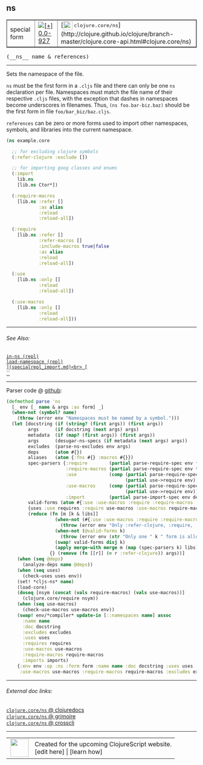 ## ns



 <table border="1">
<tr>
<td>special form</td>
<td><a href="https://github.com/cljsinfo/cljs-api-docs/tree/0.0-927"><img valign="middle" alt="[+] 0.0-927" title="Added in 0.0-927" src="https://img.shields.io/badge/+-0.0--927-lightgrey.svg"></a> </td>
<td>
[<img height="24px" valign="middle" src="http://i.imgur.com/1GjPKvB.png"> <samp>clojure.core/ns</samp>](http://clojure.github.io/clojure/branch-master/clojure.core-api.html#clojure.core/ns)
</td>
</tr>
</table>


 <samp>
(__ns__ name & references)<br>
</samp>

---

Sets the namespace of the file.

`ns` must be the first form in a `.cljs` file and there can only be one `ns`
declaration per file. Namespaces must match the file name of their respective
`.cljs` files, with the exception that dashes in namespaces become underscores
in filenames. Thus, `(ns foo.bar-biz.baz)` should be the first form in file
`foo/bar_biz/baz.cljs`.

`references` can be zero or more forms used to import other namespaces, symbols,
and libraries into the current namespace.

```clj
(ns example.core

  ;; for excluding clojure symbols
  (:refer-clojure :exclude [])

  ;; for importing goog classes and enums
  (:import
    lib.ns
    [lib.ns Ctor*])

  (:require-macros
    [lib.ns :refer []
            :as alias
            :reload
            :reload-all])

  (:require
    [lib.ns :refer []
            :refer-macros []
            :include-macros true|false
            :as alias
            :reload
            :reload-all])

  (:use
    [lib.ns :only []
            :reload
            :reload-all])

  (:use-macros
    [lib.ns :only []
            :reload
            :reload-all]))
```

---


###### See Also:

[`in-ns (repl)`](specialrepl_in-ns.md)<br>
[`load-namespace (repl)`](specialrepl_load-namespace.md)<br>
[``](specialrepl_import.md)<br>
[``](specialrepl_require.md)<br>
[``](specialrepl_require-macros.md)<br>

---




Parser code @ [github](https://github.com/clojure/clojurescript/blob/r2127/src/clj/cljs/analyzer.clj#L1098-L1146):

```clj
(defmethod parse 'ns
  [_ env [_ name & args :as form] _]
  (when-not (symbol? name) 
    (throw (error env "Namespaces must be named by a symbol.")))
  (let [docstring (if (string? (first args)) (first args))
        args      (if docstring (next args) args)
        metadata  (if (map? (first args)) (first args))
        args      (desugar-ns-specs (if metadata (next args) args))
        excludes  (parse-ns-excludes env args)
        deps      (atom #{})
        aliases   (atom {:fns #{} :macros #{}})
        spec-parsers {:require        (partial parse-require-spec env false deps aliases)
                      :require-macros (partial parse-require-spec env true deps aliases)
                      :use            (comp (partial parse-require-spec env false deps aliases)
                                            (partial use->require env))
                      :use-macros     (comp (partial parse-require-spec env true deps aliases)
                                            (partial use->require env))
                      :import         (partial parse-import-spec env deps)}
        valid-forms (atom #{:use :use-macros :require :require-macros :import})
        {uses :use requires :require use-macros :use-macros require-macros :require-macros imports :import :as params}
        (reduce (fn [m [k & libs]]
                  (when-not (#{:use :use-macros :require :require-macros :import} k)
                    (throw (error env "Only :refer-clojure, :require, :require-macros, :use and :use-macros libspecs supported")))
                  (when-not (@valid-forms k)
                    (throw (error env (str "Only one " k " form is allowed per namespace definition"))))
                  (swap! valid-forms disj k)
                  (apply merge-with merge m (map (spec-parsers k) libs)))
                {} (remove (fn [[r]] (= r :refer-clojure)) args))]
    (when (seq @deps)
      (analyze-deps name @deps))
    (when (seq uses)
      (check-uses uses env))
    (set! *cljs-ns* name)
    (load-core)
    (doseq [nsym (concat (vals require-macros) (vals use-macros))]
      (clojure.core/require nsym))
    (when (seq use-macros)
      (check-use-macros use-macros env))
    (swap! env/*compiler* update-in [::namespaces name] assoc
      :name name
      :doc docstring
      :excludes excludes
      :uses uses
      :requires requires
      :use-macros use-macros
      :require-macros require-macros
      :imports imports)
    {:env env :op :ns :form form :name name :doc docstring :uses uses :requires requires :imports imports
     :use-macros use-macros :require-macros require-macros :excludes excludes}))
```

<!--
Repo - tag - source tree - lines:

 <pre>
clojurescript @ r2127
└── src
    └── clj
        └── cljs
            └── <ins>[analyzer.clj:1098-1146](https://github.com/clojure/clojurescript/blob/r2127/src/clj/cljs/analyzer.clj#L1098-L1146)</ins>
</pre>

-->

---



###### External doc links:

[`clojure.core/ns` @ clojuredocs](http://clojuredocs.org/clojure.core/ns)<br>
[`clojure.core/ns` @ grimoire](http://conj.io/store/v1/org.clojure/clojure/1.7.0-beta3/clj/clojure.core/ns/)<br>
[`clojure.core/ns` @ crossclj](http://crossclj.info/fun/clojure.core/ns.html)<br>

---

 <table>
<tr><td>
<img valign="middle" align="right" width="48px" src="http://i.imgur.com/Hi20huC.png">
</td><td>
Created for the upcoming ClojureScript website.<br>
[edit here] | [learn how]
</td></tr></table>

[edit here]:https://github.com/cljsinfo/cljs-api-docs/blob/master/cljsdoc/special_ns.cljsdoc
[learn how]:https://github.com/cljsinfo/cljs-api-docs/wiki/cljsdoc-files

<!--

This information was too distracting to show to readers, but I'll leave it
commented here since it is helpful to:

- pretty-print the data used to generate this document
- and show how to retrieve that data



The API data for this symbol:

```clj
{:description "Sets the namespace of the file.\n\n`ns` must be the first form in a `.cljs` file and there can only be one `ns`\ndeclaration per file. Namespaces must match the file name of their respective\n`.cljs` files, with the exception that dashes in namespaces become underscores\nin filenames. Thus, `(ns foo.bar-biz.baz)` should be the first form in file\n`foo/bar_biz/baz.cljs`.\n\n`references` can be zero or more forms used to import other namespaces, symbols,\nand libraries into the current namespace.\n\n```clj\n(ns example.core\n\n  ;; for excluding clojure symbols\n  (:refer-clojure :exclude [])\n\n  ;; for importing goog classes and enums\n  (:import\n    lib.ns\n    [lib.ns Ctor*])\n\n  (:require-macros\n    [lib.ns :refer []\n            :as alias\n            :reload\n            :reload-all])\n\n  (:require\n    [lib.ns :refer []\n            :refer-macros []\n            :include-macros true|false\n            :as alias\n            :reload\n            :reload-all])\n\n  (:use\n    [lib.ns :only []\n            :reload\n            :reload-all])\n\n  (:use-macros\n    [lib.ns :only []\n            :reload\n            :reload-all]))\n```",
 :ns "special",
 :name "ns",
 :signature ["[name & references]"],
 :history [["+" "0.0-927"]],
 :type "special form",
 :related ["specialrepl/in-ns"
           "specialrepl/load-namespace"
           "specialrepl/import"
           "specialrepl/require"
           "specialrepl/require-macros"],
 :full-name-encode "special_ns",
 :source {:code "(defmethod parse 'ns\n  [_ env [_ name & args :as form] _]\n  (when-not (symbol? name) \n    (throw (error env \"Namespaces must be named by a symbol.\")))\n  (let [docstring (if (string? (first args)) (first args))\n        args      (if docstring (next args) args)\n        metadata  (if (map? (first args)) (first args))\n        args      (desugar-ns-specs (if metadata (next args) args))\n        excludes  (parse-ns-excludes env args)\n        deps      (atom #{})\n        aliases   (atom {:fns #{} :macros #{}})\n        spec-parsers {:require        (partial parse-require-spec env false deps aliases)\n                      :require-macros (partial parse-require-spec env true deps aliases)\n                      :use            (comp (partial parse-require-spec env false deps aliases)\n                                            (partial use->require env))\n                      :use-macros     (comp (partial parse-require-spec env true deps aliases)\n                                            (partial use->require env))\n                      :import         (partial parse-import-spec env deps)}\n        valid-forms (atom #{:use :use-macros :require :require-macros :import})\n        {uses :use requires :require use-macros :use-macros require-macros :require-macros imports :import :as params}\n        (reduce (fn [m [k & libs]]\n                  (when-not (#{:use :use-macros :require :require-macros :import} k)\n                    (throw (error env \"Only :refer-clojure, :require, :require-macros, :use and :use-macros libspecs supported\")))\n                  (when-not (@valid-forms k)\n                    (throw (error env (str \"Only one \" k \" form is allowed per namespace definition\"))))\n                  (swap! valid-forms disj k)\n                  (apply merge-with merge m (map (spec-parsers k) libs)))\n                {} (remove (fn [[r]] (= r :refer-clojure)) args))]\n    (when (seq @deps)\n      (analyze-deps name @deps))\n    (when (seq uses)\n      (check-uses uses env))\n    (set! *cljs-ns* name)\n    (load-core)\n    (doseq [nsym (concat (vals require-macros) (vals use-macros))]\n      (clojure.core/require nsym))\n    (when (seq use-macros)\n      (check-use-macros use-macros env))\n    (swap! env/*compiler* update-in [::namespaces name] assoc\n      :name name\n      :doc docstring\n      :excludes excludes\n      :uses uses\n      :requires requires\n      :use-macros use-macros\n      :require-macros require-macros\n      :imports imports)\n    {:env env :op :ns :form form :name name :doc docstring :uses uses :requires requires :imports imports\n     :use-macros use-macros :require-macros require-macros :excludes excludes}))",
          :title "Parser code",
          :repo "clojurescript",
          :tag "r2127",
          :filename "src/clj/cljs/analyzer.clj",
          :lines [1098 1146]},
 :full-name "special/ns",
 :clj-symbol "clojure.core/ns"}

```

Retrieve the API data for this symbol:

```clj
;; from Clojure REPL
(require '[clojure.edn :as edn])
(-> (slurp "https://raw.githubusercontent.com/cljsinfo/cljs-api-docs/catalog/cljs-api.edn")
    (edn/read-string)
    (get-in [:symbols "special/ns"]))
```

-->
